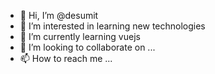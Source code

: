 - 👋 Hi, I’m @desumit
- 👀 I’m interested in learning new technologies
- 🌱 I’m currently learning vuejs
- 💞️ I’m looking to collaborate on ...
- 📫 How to reach me ...

<!---
desumit/desumit is a ✨ special ✨ repository because its `README.md` (this file) appears on your GitHub profile.
You can click the Preview link to take a look at your changes.
--->
